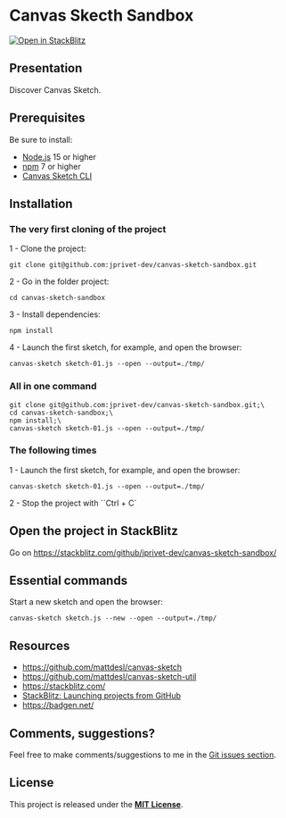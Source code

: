 # Canvas Skecth Sandbox

[![Open in StackBlitz](https://developer.stackblitz.com/img/open_in_stackblitz_small.svg)](https://stackblitz.com/github/jprivet-dev/canvas-sketch-sandbox/)


## Presentation

Discover Canvas Sketch.

## Prerequisites

Be sure to install:

- [Node.js](https://nodejs.org/en/) 15 or higher
- [npm](https://www.npmjs.com/) 7 or higher
- [Canvas Sketch CLI](https://github.com/mattdesl/canvas-sketch/blob/master/docs/installation.md)

## Installation

### The very first cloning of the project

1 - Clone the project:

```shell
git clone git@github.com:jprivet-dev/canvas-sketch-sandbox.git
```

2 - Go in the folder project:

```shell
cd canvas-sketch-sandbox
```

3 - Install dependencies:

```shell
npm install
```
4 - Launch the first sketch, for example, and open the browser:

```shell
canvas-sketch sketch-01.js --open --output=./tmp/
```

### All in one command

```shell
git clone git@github.com:jprivet-dev/canvas-sketch-sandbox.git;\
cd canvas-sketch-sandbox;\
npm install;\
canvas-sketch sketch-01.js --open --output=./tmp/
```

### The following times

1 - Launch the first sketch, for example, and open the browser:

```shell
canvas-sketch sketch-01.js --open --output=./tmp/
```

2 - Stop the project with ``Ctrl + C`

## Open the project in StackBlitz

Go on https://stackblitz.com/github/jprivet-dev/canvas-sketch-sandbox/

## Essential commands

Start a new sketch and open the browser:

```shell
canvas-sketch sketch.js --new --open --output=./tmp/
```

## Resources

- https://github.com/mattdesl/canvas-sketch
- https://github.com/mattdesl/canvas-sketch-util
- https://stackblitz.com/
- [StackBlitz: Launching projects from GitHub](https://developer.stackblitz.com/guides/integration/open-from-github)
- https://badgen.net/

## Comments, suggestions?

Feel free to make comments/suggestions to me in the [Git issues section](https://github.com/jprivet-dev/canvas-sketch-sandbox/issues).

## License

This project is released under the [**MIT License**](https://github.com/jprivet-dev/canvas-sketch-sandbox/blob/main/LICENSE).
